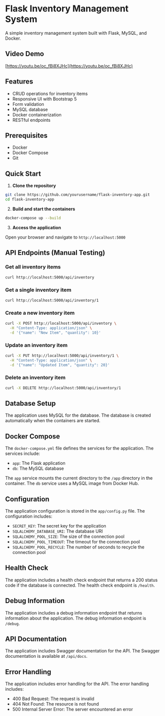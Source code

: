 # Flask Inventory Management System

A simple inventory management system built with Flask, MySQL, and Docker.

## Video Demo  
[https://youtu.be/oc_fBi8XJHc](https://youtu.be/oc_fBi8XJHc)


## Features

- CRUD operations for inventory items
- Responsive UI with Bootstrap 5
- Form validation
- MySQL database
- Docker containerization
- RESTful endpoints

## Prerequisites

- Docker
- Docker Compose
- Git

## Quick Start

1. **Clone the repository**

```bash
git clone https://github.com/yourusername/flask-inventory-app.git
cd flask-inventory-app
```

2. **Build and start the containers**

```bash
docker-compose up --build
```

3. **Access the application**

Open your browser and navigate to `http://localhost:5000`

## API Endpoints (Manual Testing)

### Get all inventory items

```bash
curl http://localhost:5000/api/inventory
```

### Get a single inventory item

```bash
curl http://localhost:5000/api/inventory/1
```

### Create a new inventory item

```bash
curl -X POST http://localhost:5000/api/inventory \
  -H "Content-Type: application/json" \
  -d '{"name": "New Item", "quantity": 10}'
``` 

### Update an inventory item

```bash
curl -X PUT http://localhost:5000/api/inventory/1 \
  -H "Content-Type: application/json" \
  -d '{"name": "Updated Item", "quantity": 20}'
```

### Delete an inventory item

```bash
curl -X DELETE http://localhost:5000/api/inventory/1
```

## Database Setup

The application uses MySQL for the database. The database is created automatically when the containers are started.

## Docker Compose

The `docker-compose.yml` file defines the services for the application. The services include:

- `app`: The Flask application
- `db`: The MySQL database

The `app` service mounts the current directory to the `/app` directory in the container. The `db` service uses a MySQL image from Docker Hub.

## Configuration

The application configuration is stored in the `app/config.py` file. The configuration includes:

- `SECRET_KEY`: The secret key for the application
- `SQLALCHEMY_DATABASE_URI`: The database URI
- `SQLALCHEMY_POOL_SIZE`: The size of the connection pool
- `SQLALCHEMY_POOL_TIMEOUT`: The timeout for the connection pool
- `SQLALCHEMY_POOL_RECYCLE`: The number of seconds to recycle the connection pool

## Health Check

The application includes a health check endpoint that returns a 200 status code if the database is connected. The health check endpoint is `/health`.

## Debug Information

The application includes a debug information endpoint that returns information about the application. The debug information endpoint is `/debug`.

## API Documentation

The application includes Swagger documentation for the API. The Swagger documentation is available at `/api/docs`.

## Error Handling

The application includes error handling for the API. The error handling includes:

- 400 Bad Request: The request is invalid
- 404 Not Found: The resource is not found
- 500 Internal Server Error: The server encountered an error

